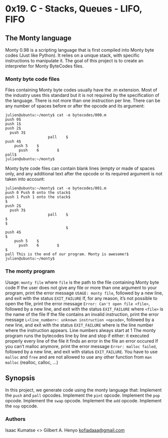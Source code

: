 # 0x19. C - Stacks, Queues - LIFO, FIFO

## The Monty language
Monty 0.98 is a scripting language that is first compiled into Monty byte codes (Just like Python). It relies on a unique stack, with specific instructions to manipulate it. The goal of this project is to create an interpreter for Monty ByteCodes files.

### Monty byte code files

Files containing Monty byte codes usually have the .m extension. Most of the industry uses this standard but it is not required by the specification of the language. There is not more than one instruction per line. There can be any number of spaces before or after the opcode and its argument:

	julien@ubuntu:~/monty$ cat -e bytecodes/000.m
	push 0$
	push 1$
	push 2$
	  push 3$
	                   pall    $
	push 4$
	    push 5    $
	      push    6        $
	pall$
	julien@ubuntu:~/monty$

Monty byte code files can contain blank lines (empty or made of spaces only, and any additional text after the opcode or its required argument is not taken into account:

	julien@ubuntu:~/monty$ cat -e bytecodes/001.m
	push 0 Push 0 onto the stack$
	push 1 Push 1 onto the stack$
	$
	push 2$
	  push 3$
	                   pall    $
	$
	$
	                           $
	push 4$
	$
	    push 5    $
	      push    6        $
	$
	pall This is the end of our program. Monty is awesome!$
	julien@ubuntu:~/monty$

### The monty program

Usage: `monty file`
where `file` is the path to the file containing Monty byte code
If the user does not give any file or more than one argument to your program, print the error message `USAGE: monty file`, followed by a new line, and exit with the status `EXIT_FAILURE`
If, for any reason, it’s not possible to open the file, print the error message `Error: Can't open file <file>`, followed by a new line, and exit with the status `EXIT_FAILURE`
where `<file>` is the name of the file
If the file contains an invalid instruction, print the error message `L<line_number>: unknown instruction <opcode>`, followed by a new line, and exit with the status `EXIT_FAILURE`
where is the line number where the instruction appears.
Line numbers always start at 1
The monty program runs the bytecodes line by line and stop if either:
it executed properly every line of the file
it finds an error in the file
an error occured
If you can’t malloc anymore, print the error message `Error: malloc failed`, followed by a new line, and exit with status `EXIT_FAILURE`.
You have to use `malloc` and `free` and are not allowed to use any other function from `man malloc` (realloc, calloc, …)

## Synopsis
In this project, we generate code using the monty language that:
	Implement the `push` and `pall` opcodes.
	Implement the `pint` opcode.
	Implement the `pop` opcode.
	Implement the `swap` opcode.
	Implement the `add` opcode.
	Implement the `nop` opcode.

### Authors
Isaac Kumatse <>
Gilbert A. Henyo <kofiadaaa@gmail.com>
